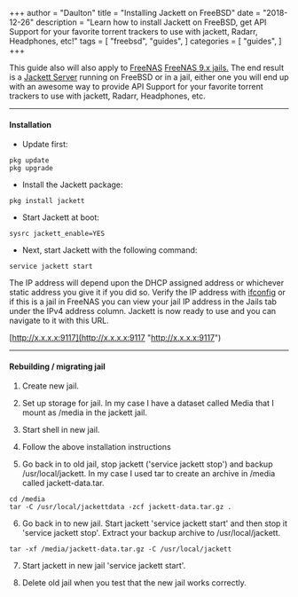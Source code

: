 +++
author = "Daulton"
title = "Installing Jackett on FreeBSD"
date = "2018-12-26"
description = "Learn how to install Jackett on FreeBSD, get API Support for your favorite torrent trackers to use with jackett, Radarr, Headphones, etc!"
tags = [
    "freebsd",
    "guides",
]
categories = [
    "guides",
]
+++

This guide also will also apply to [FreeNAS](http://www.freenas.org/ "http://www.freenas.org/")  [FreeNAS 9.x jails.](http://doc.freenas.org/9.10/jails.html "http://doc.freenas.org/9.10/jails.html")  The end result is a  [Jackett Server](https://www.plex.tv/ "https://github.com/Jackett/Jackett") running on FreeBSD or in a jail, either one you will end up with an awesome way to provide API Support for your favorite torrent trackers to use with jackett, Radarr, Headphones, etc.
<!--more-->

----------

#### Installation

* Update first:

```
pkg update
pkg upgrade
```

* Install the Jackett package:

```
pkg install jackett
```

* Start Jackett at boot:

```
sysrc jackett_enable=YES
```

* Next, start Jackett with the following command:

```
service jackett start
```

The IP address will depend upon the DHCP assigned address or whichever static address you give it if you did so. Verify the IP address with  [ifconfig](https://www.freebsd.org/doc/en/articles/linux-users/network.html "https://www.freebsd.org/doc/en/articles/linux-users/network.html") or if this is a jail in FreeNAS you can view your jail IP address in the Jails tab under the IPv4 address column. Jackett is now ready to use and you can navigate to it with this  URL.

[http://x.x.x.x:9117](http://x.x.x.x:9117 "http://x.x.x.x:9117")

----------

#### Rebuilding / migrating jail

1. Create new jail.
 
2. Set up storage for jail. In my case I have a dataset called Media that I mount as /media in the jackett jail.
    
3. Start shell in new jail.
    
4. Follow the above installation instructions
    
5. Go back in to old jail, stop jackett ('service jackett stop') and backup /usr/local/jackett. In my case I used tar to create an archive in /media called jackett-data.tar.
   
```    
cd /media
tar -C /usr/local/jackettdata -zcf jackett-data.tar.gz .
```

6. Go back in to new jail. Start jackett 'service jackett start' and then stop it 'service jackett stop'. Extract your backup archive to /usr/local/jackett.
    
```
tar -xf /media/jackett-data.tar.gz -C /usr/local/jackett
```
 
7. Start jackett in new jail 'service jackett start'.
    
8. Delete old jail when you test that the new jail works correctly.
 
